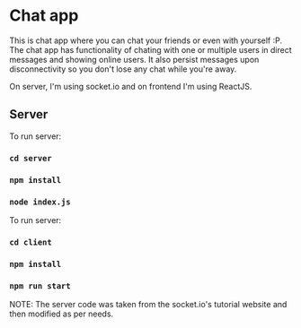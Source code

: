 # Chat app

This is chat app where you can chat your friends or even with yourself :P. The chat app has functionality of chating with one or multiple users in direct messages and showing online users. It also persist messages upon disconnectivity so you don't lose any chat while you're away.

On server, I'm using socket.io and on frontend I'm using ReactJS.

## Server

To run server:

### `cd server`

### `npm install`

### `node index.js`

To run server:

### `cd client`

### `npm install`

### `npm run start`

NOTE: The server code was taken from the socket.io's tutorial website and then modified as per needs.
